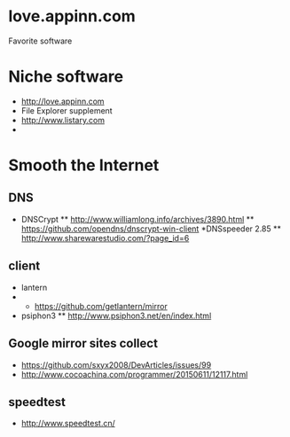 # love.appinn.com
Favorite software

# Niche software
* http://love.appinn.com
* File Explorer supplement
* http://www.listary.com
* 
# Smooth the Internet

## DNS

* DNSCrypt
** http://www.williamlong.info/archives/3890.html
** https://github.com/opendns/dnscrypt-win-client
*DNSspeeder 2.85
** http://www.sharewarestudio.com/?page_id=6

## client

* lantern
* * https://github.com/getlantern/mirror
* psiphon3
** http://www.psiphon3.net/en/index.html

## Google mirror sites collect

* https://github.com/sxyx2008/DevArticles/issues/99
* http://www.cocoachina.com/programmer/20150611/12117.html

## speedtest
* http://www.speedtest.cn/
